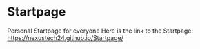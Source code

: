 # Startpage
Personal Startpage for everyone
Here is the link to the Startpage: https://nexustech24.github.io/Startpage/
